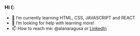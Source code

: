 ### Hi (:

- 🌱 I’m currently learning HTML, CSS, JAVASCRIPT and REACT
- 🤔 I’m looking for help with learning more!
- 📫 How to reach me: @alanaragusa or [LinkedIn](https://www.linkedin.com/in/alanaragusa/) 
